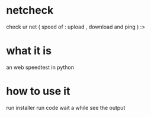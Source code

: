 # netcheck
check ur net ( speed of : upload , download and ping ) :>

# what it is
an web speedtest in python

# how to use it 

run installer
run code 
wait a while 
see the output 

